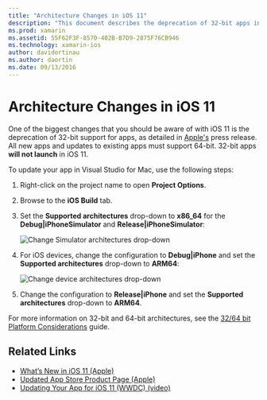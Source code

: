 ```yaml
---
title: "Architecture Changes in iOS 11"
description: "This document describes the deprecation of 32-bit apps in iOS 11. It discusses how to update applications to target 64-bit architectures."
ms.prod: xamarin
ms.assetid: 55F62F3F-8570-402B-B7D9-2875F76CB946
ms.technology: xamarin-ios
author: davidortinau
ms.author: daortin
ms.date: 09/13/2016
---
```


# Architecture Changes in iOS 11

One of the biggest changes that you should be aware of with iOS 11 is the deprecation of 32-bit support for apps, as detailed in [Apple's](https://developer.apple.com/news/?id=06282017b) press release. All new apps and updates to existing apps must support 64-bit. 32-bit apps **will not launch** in iOS 11.

To update your app in Visual Studio for Mac, use the following steps:

1. Right-click on the project name to open **Project Options**.
2. Browse to the **iOS Build** tab.
3. Set the **Supported architectures** drop-down to **x86_64** for the **Debug|iPhoneSimulator** and **Release|iPhoneSimulator**:

    ![Change Simulator architectures drop-down](architecture-changes-images/image1.png)

4. For iOS devices, change the configuration to **Debug|iPhone** and set the **Supported architectures** drop-down to **ARM64**:

    ![Change device architectures drop-down](architecture-changes-images/image2.png)

5. Change the configuration to **Release|iPhone** and set the **Supported architectures** drop-down to **ARM64**.

For more information on 32-bit and 64-bit architectures, see the [32/64 bit Platform Considerations](~/cross-platform/macios/32-and-64/index.md#ios) guide.

## Related Links

- [What’s New in iOS 11 (Apple)](https://developer.apple.com/ios/)
- [Updated App Store Product Page (Apple)](https://developer.apple.com/app-store/product-page/)
- [Updating Your App for iOS 11 (WWDC) (video)](https://developer.apple.com/videos/play/wwdc2017/204/)
